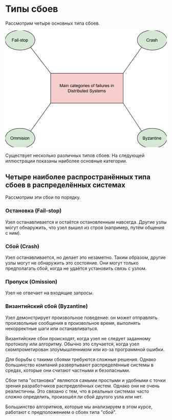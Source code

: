 # Типы сбоев

Рассмотрим четыре основных типа сбоев.

![img.png](img/6.png)

Существует несколько различных типов сбоев. На следующей иллюстрации показаны наиболее основные категории.

## Четыре наиболее распространённых типа сбоев в распределённых системах

Рассмотрим эти сбои по порядку.

### Остановка (Fail-stop)

Узел останавливается и остаётся остановленным навсегда. Другие узлы могут обнаружить, что узел вышел из строя (например, путём общения с ним).

### Сбой (Crash)

Узел останавливается, но делает это незаметно. Таким образом, другие узлы могут не обнаружить это состояние. Они могут только предполагать сбой, когда не удаётся установить связь с узлом.

### Пропуск (Omission)

Узел не отвечает на входящие запросы.

### Византийский сбой (Byzantine)

Узел демонстрирует произвольное поведение: он может отправлять произвольные сообщения в произвольное время, выполнять некорректные шаги или останавливаться.

Византийские сбои происходят, когда узел не следует заданному протоколу или алгоритму. Обычно это случается, когда узел скомпрометирован злоумышленником или из-за программной ошибки.

Для борьбы с такими сбоями требуются сложные решения. Однако большинство компаний развертывают распределённые системы в средах, которые они считают частными и безопасными.

Сбои типа "остановка" являются самыми простыми и удобными с точки зрения разработчиков распределённых систем. Однако они не очень реалистичны. Это связано с тем, что в реальных системах часто сложно определить, произошёл ли сбой другого узла или нет.

Большинство алгоритмов, которые мы анализируем в этом курсе, работают с предположением о сбоях типа "сбой".
